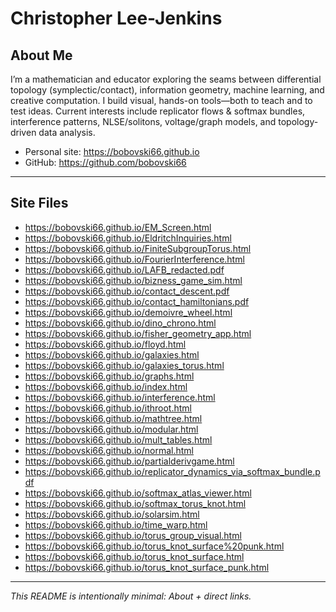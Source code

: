 # Christopher Lee-Jenkins

## About Me
I’m a mathematician and educator exploring the seams between differential topology (symplectic/contact), information geometry, machine learning, and creative computation. I build visual, hands-on tools—both to teach and to test ideas. Current interests include replicator flows & softmax bundles, interference patterns, NLSE/solitons, voltage/graph models, and topology-driven data analysis.

- Personal site: https://bobovski66.github.io  
- GitHub: https://github.com/bobovski66

---

## Site Files

- https://bobovski66.github.io/EM_Screen.html
- https://bobovski66.github.io/EldritchInquiries.html
- https://bobovski66.github.io/FiniteSubgroupTorus.html
- https://bobovski66.github.io/FourierInterference.html
- https://bobovski66.github.io/LAFB_redacted.pdf
- https://bobovski66.github.io/bizness_game_sim.html
- https://bobovski66.github.io/contact_descent.pdf
- https://bobovski66.github.io/contact_hamiltonians.pdf
- https://bobovski66.github.io/demoivre_wheel.html
- https://bobovski66.github.io/dino_chrono.html
- https://bobovski66.github.io/fisher_geometry_app.html
- https://bobovski66.github.io/floyd.html
- https://bobovski66.github.io/galaxies.html
- https://bobovski66.github.io/galaxies_torus.html
- https://bobovski66.github.io/graphs.html
- https://bobovski66.github.io/index.html
- https://bobovski66.github.io/interference.html
- https://bobovski66.github.io/ithroot.html
- https://bobovski66.github.io/mathtree.html
- https://bobovski66.github.io/modular.html
- https://bobovski66.github.io/mult_tables.html
- https://bobovski66.github.io/normal.html
- https://bobovski66.github.io/partialderivgame.html
- https://bobovski66.github.io/replicator_dynamics_via_softmax_bundle.pdf
- https://bobovski66.github.io/softmax_atlas_viewer.html
- https://bobovski66.github.io/softmax_torus_knot.html
- https://bobovski66.github.io/solarsim.html
- https://bobovski66.github.io/time_warp.html
- https://bobovski66.github.io/torus_group_visual.html
- https://bobovski66.github.io/torus_knot_surface%20punk.html
- https://bobovski66.github.io/torus_knot_surface.html
- https://bobovski66.github.io/torus_knot_surface_punk.html

---

_This README is intentionally minimal: About + direct links._
